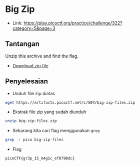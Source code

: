 # Big Zip
- Link: https://play.picoctf.org/practice/challenge/322?category=5&page=3

## Tantangan
Unzip this archive and find the flag.
- [Download zip file](https://artifacts.picoctf.net/c/504/big-zip-files.zip)

## Penyelesaian
- Unduh file zip diatas
```sh
wget https://artifacts.picoctf.net/c/504/big-zip-files.zip
```


- Ekstrak file zip yang sudah diunduh
```sh
unzip big-zip-files.zip
```

- Sekarang kita cari flag menggunakan `grep`
```sh
grep -r pico big-zip-files 
```

- Flag
```sh
picoCTF{gr3p_15_m4g1c_ef8790dc}
```